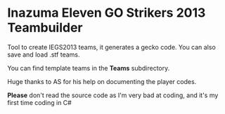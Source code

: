 # Inazuma Eleven GO Strikers 2013 Teambuilder

Tool to create IEGS2013 teams, it generates a gecko code. You can also save and load .stf teams.

You can find template teams in the **Teams** subdirectory.

Huge thanks to AS for his help on documenting the player codes.

**Please** don't read the source code as I'm very bad at coding, and it's my first time coding in C#
